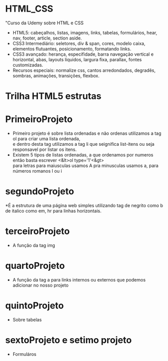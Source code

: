 # HTML_CSS
"Curso da Udemy sobre HTML e CSS
* HTML5: cabeçalhos, listas, imagens, links, tabelas, formulários, hear, nav, footer, article, section aside.
* CSS3 Intermediário: seletores, div & span, cores, modelo caixa, elementos flutuantes, posicionamento, formatando links.
* CSS3 avançado: herança, especifidade, barra navegação vertical e horizontal, abas, layouts líquidos, largura fixa, parallax, fontes customizadas.
* Recursos especiais: normalize css, cantos arredondados, degradês, sombras, animações, transições, flexbox.
# Trilha HTML5 estrutas 
# PrimeiroProjeto 
* Primeiro projeto é sobre lista ordenadas e não ordenas utilizamos a tag ol para criar uma lista ordenada, <BR>
e dentro desta tag utilizamos a tag li que seignifica list-itens ou seja responsavel por listar os itens.
* Existem 5 tipos de listas ordenadas, a que ordenamos por numeros então basta escrever <&lt>ol type='1'<&gt> <br>
 para letras para maiusculas usamos A pra minusculas usamos a, para números romanos I ou i 

 # segundoProjeto  
 *É a estrutura de uma página web simples utilizando tag de negrito como b de italico como em, hr para linhas horizontais.
# terceiroProjeto
* A função da tag img 
# quartoProjeto 
* A função da tag  a para links internos ou externos que podemos adicionar no nosso projeto
# quintoProjeto
 * Sobre tabelas 
# sextoProjeto e setimo projeto
* Formuláros 

